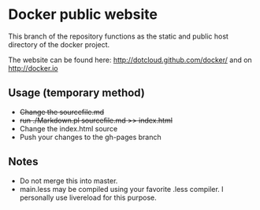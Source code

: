 Docker public website
=====================

This branch of the repository functions as the static and public host directory of the docker project.

The website can be found here: http://dotcloud.github.com/docker/ and on http://docker.io


Usage (temporary method)
------------------------

* ~~Change the sourcefile.md~~
* ~~run ./Markdown.pl sourcefile.md >> index.html~~
* Change the index.html source
* Push your changes to the gh-pages branch

Notes
-----

* Do not merge this into master.
* main.less may be compiled using your favorite .less compiler. I personally use livereload for this purpose.
